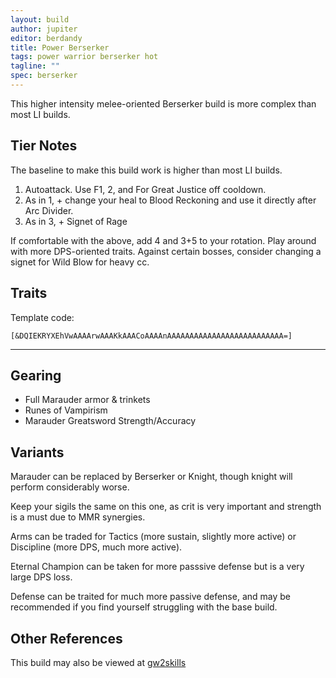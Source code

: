 ```yaml
---
layout: build
author: jupiter
editor: berdandy
title: Power Berserker
tags: power warrior berserker hot
tagline: ""
spec: berserker
---
```


This higher intensity melee-oriented Berserker build is more complex than most LI builds.

## Tier Notes

The baseline to make this build work is higher than most LI builds.

1. Autoattack. Use F1, 2, and For Great Justice off cooldown.
2. As in 1, + change your heal to Blood Reckoning and use it directly after Arc Divider.
3. As in 3, + Signet of Rage

If comfortable with the above, add 4 and 3+5 to your rotation. Play around with more DPS-oriented traits. Against certain bosses, consider changing a signet for Wild Blow for heavy cc.

## Traits

Template code:

`[&DQIEKRYXEhVwAAAArwAAAKkAAACoAAAAnAAAAAAAAAAAAAAAAAAAAAAAAAA=]`

---

<div
  data-armory-embed='skills'
  data-armory-ids='14389,14410,14404,14403,14355'
>
</div>
<div
  data-armory-embed='specializations'
  data-armory-ids='4,22,18'
  data-armory-4-traits='1447,1338,1454'
  data-armory-22-traits='1372,1368,1375'
  data-armory-18-traits='2049,2011,1928'
>
</div>


## Gearing

- Full Marauder armor & trinkets
- Runes of Vampirism
- Marauder Greatsword Strength/Accuracy

## Variants

Marauder can be replaced by Berserker or Knight, though knight will perform considerably worse.

Keep your sigils the same on this one, as crit is very important and strength is a must due to MMR synergies.

Arms can be traded for Tactics (more sustain, slightly more active) or Discipline (more DPS, much more active).

Eternal Champion can be taken for more passsive defense but is a very large DPS loss.

Defense can be traited for much more passive defense, and may be recommended if you find yourself struggling with the base build.

## Other References

This build may also be viewed at [gw2skills](http://gw2skills.net/editor/?PKQAElZwoYTsLWJOSPXtKA-zRRYBRBIG+yIwCIiEwvB-e)

